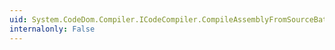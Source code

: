 ```yaml
---
uid: System.CodeDom.Compiler.ICodeCompiler.CompileAssemblyFromSourceBatch(System.CodeDom.Compiler.CompilerParameters,System.String[])
internalonly: False
---
```

